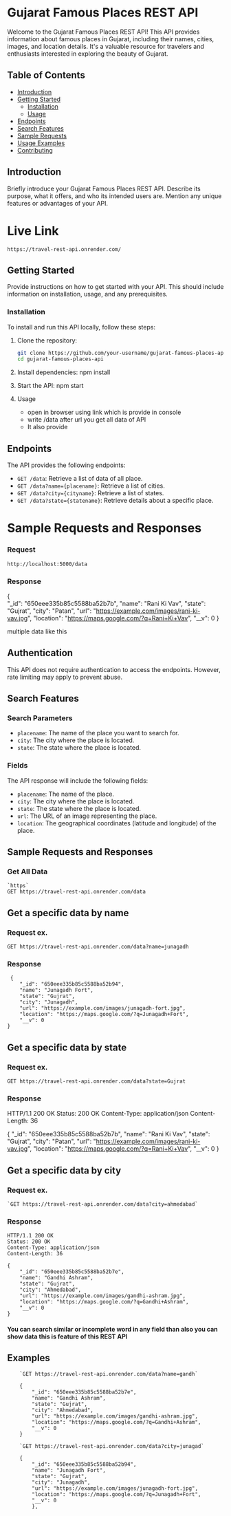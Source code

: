 # Gujarat Famous Places REST API

Welcome to the Gujarat Famous Places REST API! This API provides information about famous places in Gujarat, including their names, cities, images, and location details. It's a valuable resource for travelers and enthusiasts interested in exploring the beauty of Gujarat.

## Table of Contents

- [Introduction](#introduction)
- [Getting Started](#getting-started)
  - [Installation](#installation)
  - [Usage](#usage)
- [Endpoints](#endpoints)
- [Search Features](#search-features)
- [Sample Requests](#sample-requests)
- [Usage Examples](#usage-examples)
- [Contributing](#contributing)

## Introduction

Briefly introduce your Gujarat Famous Places REST API. Describe its purpose, what it offers, and who its intended users are. Mention any unique features or advantages of your API.

# Live Link 
    https://travel-rest-api.onrender.com/

## Getting Started

Provide instructions on how to get started with your API. This should include information on installation, usage, and any prerequisites.


### Installation

To install and run this API locally, follow these steps:

1. Clone the repository:

   ```bash
   git clone https://github.com/your-username/gujarat-famous-places-api.git
   cd gujarat-famous-places-api

2. Install dependencies:
    npm install

3. Start the API:
    npm start    

4. Usage
    - open in browser using link which is provide in console
    - write /data after url you get all data of API
    - It also provide 

## Endpoints

The API provides the following endpoints:

- `GET /data`: Retrieve a list of data of all place.
- `GET /data?name={placename}`: Retrieve a list of cities.
- `GET /data?city={cityname}`: Retrieve a list of states.
- `GET /data?state={statename}`: Retrieve details about a specific place.


# Sample Requests and Responses

### Request
    http://localhost:5000/data

### Response
  {  
    "_id": "650eee335b85c5588ba52b7b",
    "name": "Rani Ki Vav",
    "state": "Gujrat",
    "city": "Patan",
    "url": "https://example.com/images/rani-ki-vav.jpg",
    "location": "https://maps.google.com/?q=Rani+Ki+Vav",
    "__v": 0
  } 
  
multiple data like this

## Authentication

This API does not require authentication to access the endpoints. However, rate limiting may apply to prevent abuse.

## Search Features

### Search Parameters

- `placename`: The name of the place you want to search for.
- `city`: The city where the place is located.
- `state`: The state where the place is located.

### Fields

The API response will include the following fields:

- `placename`: The name of the place.
- `city`: The city where the place is located.
- `state`: The state where the place is located.
- `url`: The URL of an image representing the place.
- `location`: The geographical coordinates (latitude and longitude) of the place.

## Sample Requests and Responses

### Get All Data
    `https`
    GET https://travel-rest-api.onrender.com/data

## Get a specific data by name

### Request ex.
`GET https://travel-rest-api.onrender.com/data?name=junagadh`

### Response
     {
        "_id": "650eee335b85c5588ba52b94",
        "name": "Junagadh Fort",
        "state": "Gujrat",
        "city": "Junagadh",
        "url": "https://example.com/images/junagadh-fort.jpg",
        "location": "https://maps.google.com/?q=Junagadh+Fort",
        "__v": 0
    }

## Get a specific data by state

### Request ex.

`GET https://travel-rest-api.onrender.com/data?state=Gujrat`

### Response

  HTTP/1.1 200 OK
  Status: 200 OK
  Content-Type: application/json
  Content-Length: 36

  {
      "_id": "650eee335b85c5588ba52b7b",
      "name": "Rani Ki Vav",
      "state": "Gujrat",
      "city": "Patan",
      "url": "https://example.com/images/rani-ki-vav.jpg",
      "location": "https://maps.google.com/?q=Rani+Ki+Vav",
      "__v": 0
  }
## Get a specific data by city

### Request ex. 
    `GET https://travel-rest-api.onrender.com/data?city=ahmedabad`

### Response

    HTTP/1.1 200 OK
    Status: 200 OK
    Content-Type: application/json
    Content-Length: 36

    {
        "_id": "650eee335b85c5588ba52b7e",
        "name": "Gandhi Ashram",
        "state": "Gujrat",
        "city": "Ahmedabad",
        "url": "https://example.com/images/gandhi-ashram.jpg",
        "location": "https://maps.google.com/?q=Gandhi+Ashram",
        "__v": 0
    }
#### You can search similar  or incomplete word in any field than also you can show data this is feature of this REST API

## Examples

        `GET https://travel-rest-api.onrender.com/data?name=gandh`

        {
            "_id": "650eee335b85c5588ba52b7e",
            "name": "Gandhi Ashram",
            "state": "Gujrat",
            "city": "Ahmedabad",
            "url": "https://example.com/images/gandhi-ashram.jpg",
            "location": "https://maps.google.com/?q=Gandhi+Ashram",
            "__v": 0
        }

        `GET https://travel-rest-api.onrender.com/data?city=junagad`

        {
            "_id": "650eee335b85c5588ba52b94",
            "name": "Junagadh Fort",
            "state": "Gujrat",
            "city": "Junagadh",
            "url": "https://example.com/images/junagadh-fort.jpg",
            "location": "https://maps.google.com/?q=Junagadh+Fort",
            "__v": 0
            },
